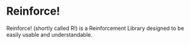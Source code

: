 # Reinforce!
Reinforce! (shortly called R!) is a Reinforcement Library designed to be easily usable and understandable.

 